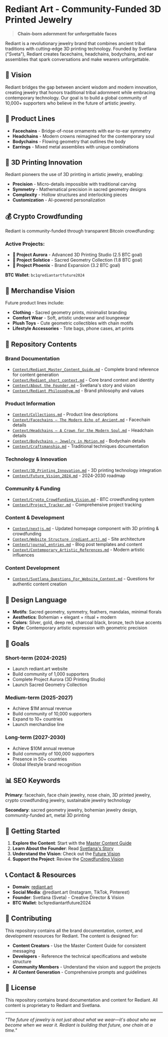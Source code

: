 # Rediant Art - Community-Funded 3D Printed Jewelry

> **Chain-born adornment for unforgettable faces**

Rediant is a revolutionary jewelry brand that combines ancient tribal traditions with cutting-edge 3D printing technology. Founded by Svetlana ("Sveta"), Rediant creates facechains, headchains, bodychains, and ear assemblies that spark conversations and make wearers unforgettable.

## 🎯 **Vision**

Rediant bridges the gap between ancient wisdom and modern innovation, creating jewelry that honors traditional tribal adornment while embracing contemporary technology. Our goal is to build a global community of 10,000+ supporters who believe in the future of artistic jewelry.

## 💎 **Product Lines**

- **Facechains** - Bridge-of-nose ornaments with ear-to-ear symmetry
- **Headchains** - Modern crowns reimagined for the contemporary soul
- **Bodychains** - Flowing geometry that outlines the body
- **Earrings** - Mixed metal assemblies with unique combinations

## 🚀 **3D Printing Innovation**

Rediant pioneers the use of 3D printing in artistic jewelry, enabling:
- **Precision** - Micro-details impossible with traditional carving
- **Symmetry** - Mathematical precision in sacred geometry designs
- **Complexity** - Hollow structures and interlocking pieces
- **Customization** - AI-powered personalization

## 💰 **Crypto Crowdfunding**

Rediant is community-funded through transparent Bitcoin crowdfunding:

### Active Projects:
- **🎨 Project Aurora** - Advanced 3D Printing Studio (2.5 BTC goal)
- **🌟 Project Solstice** - Sacred Geometry Collection (1.8 BTC goal)
- **🚀 Project Phoenix** - Brand Expansion (3.2 BTC goal)

**BTC Wallet**: `bc1qrediantartfuture2024`

## 👕 **Merchandise Vision**

Future product lines include:
- **Clothing** - Sacred geometry prints, minimalist branding
- **Comfort Wear** - Soft, artistic underwear and loungewear
- **Plush Toys** - Cute geometric collectibles with chain motifs
- **Lifestyle Accessories** - Tote bags, phone cases, art prints

## 📁 **Repository Contents**

### **Brand Documentation**
- [`Context/Rediant_Master_Content_Guide.md`](Context/Rediant_Master_Content_Guide.md) - Complete brand reference for content generation
- [`Context/Rediant_short_context.md`](Context/Rediant_short_context.md) - Core brand context and identity
- [`Context/About the Founder.md`](Context/About%20the%20Founder.md) - Svetlana's story and vision
- [`Context/Rediant Philosophyю.md`](Context/Rediant%20Philosophyю.md) - Brand philosophy and values

### **Product Information**
- [`Context/Collections.md`](Context/Collections.md) - Product line descriptions
- [`Context/Facechains — The Modern Echo of Ancient.md`](Context/Facechains%20—%20The%20Modern%20Echo%20of%20Ancient.md) - Facechain details
- [`Context/Headchains — A Crown for the Modern Soul.md`](Context/Headchains%20—%20A%20Crown%20for%20the%20Modern%20Soul.md) - Headchain details
- [`Context/Bodychains — Jewelry in Motion.md`](Context/Bodychains%20—%20Jewelry%20in%20Motion.md) - Bodychain details
- [`Context/Craftsmanship.md`](Context/Craftsmanship.md) - Traditional techniques documentation

### **Technology & Innovation**
- [`Context/3D_Printing_Innovation.md`](Context/3D_Printing_Innovation.md) - 3D printing technology integration
- [`Context/Future_Vision_2024.md`](Context/Future_Vision_2024.md) - 2024-2030 roadmap

### **Community & Funding**
- [`Context/Crypto_Crowdfunding_Vision.md`](Context/Crypto_Crowdfunding_Vision.md) - BTC crowdfunding system
- [`Context/Project_Tracker.md`](Context/Project_Tracker.md) - Comprehensive project tracking

### **Content & Development**
- [`Context/nextjs.md`](Context/nextjs.md) - Updated homepage component with 3D printing & crowdfunding
- [`Context/Website Structure (rediant.art).md`](Context/Website%20Structure%20%28rediant.art%29.md) - Site architecture
- [`Context/journal_entries.md`](Context/journal_entries.md) - Blog post templates and content
- [`Context/Contemporary_Artistic_References.md`](Context/Contemporary_Artistic_References.md) - Modern artistic influences

### **Content Development**
- [`Context/Svetlana_Questions_For_Website_Content.md`](Context/Svetlana_Questions_For_Website_Content.md) - Questions for authentic content creation

## 🎨 **Design Language**

- **Motifs**: Sacred geometry, symmetry, feathers, mandalas, minimal florals
- **Aesthetics**: Bohemian + elegant + ritual + modern
- **Colors**: Silver, gold, deep red, charcoal black, bronze, tech blue accents
- **Style**: Contemporary artistic expression with geometric precision

## 🌟 **Goals**

### **Short-term (2024-2025)**
- Launch rediant.art website
- Build community of 1,000 supporters
- Complete Project Aurora (3D Printing Studio)
- Launch Sacred Geometry Collection

### **Medium-term (2025-2027)**
- Achieve $1M annual revenue
- Build community of 10,000 supporters
- Expand to 10+ countries
- Launch merchandise line

### **Long-term (2027-2030)**
- Achieve $10M annual revenue
- Build community of 100,000 supporters
- Presence in 50+ countries
- Global lifestyle brand recognition

## 📊 **SEO Keywords**

**Primary**: facechain, face chain jewelry, nose chain, 3D printed jewelry, crypto crowdfunding jewelry, sustainable jewelry technology

**Secondary**: sacred geometry jewelry, bohemian jewelry design, community-funded art, metal 3D printing

## 🚀 **Getting Started**

1. **Explore the Content**: Start with the [Master Content Guide](Context/Rediant_Master_Content_Guide.md)
2. **Learn About the Founder**: Read [Svetlana's Story](Context/About%20the%20Founder.md)
3. **Understand the Vision**: Check out the [Future Vision](Context/Future_Vision_2024.md)
4. **Support the Project**: Review the [Crowdfunding Vision](Context/Crypto_Crowdfunding_Vision.md)

## 📞 **Contact & Resources**

- **Domain**: [rediant.art](https://rediant.art)
- **Social Media**: @rediant.art (Instagram, TikTok, Pinterest)
- **Founder**: Svetlana (Sveta) - Creative Director & Vision
- **BTC Wallet**: bc1qrediantartfuture2024

## 🤝 **Contributing**

This repository contains all the brand documentation, content, and development resources for Rediant. The content is designed for:

- **Content Creators** - Use the Master Content Guide for consistent messaging
- **Developers** - Reference the technical specifications and website structure
- **Community Members** - Understand the vision and support the projects
- **AI Content Generation** - Comprehensive prompts and guidelines

## 📄 **License**

This repository contains brand documentation and content for Rediant. All content is proprietary to Rediant and Svetlana.

---

*"The future of jewelry is not just about what we wear—it's about who we become when we wear it. Rediant is building that future, one chain at a time."*
